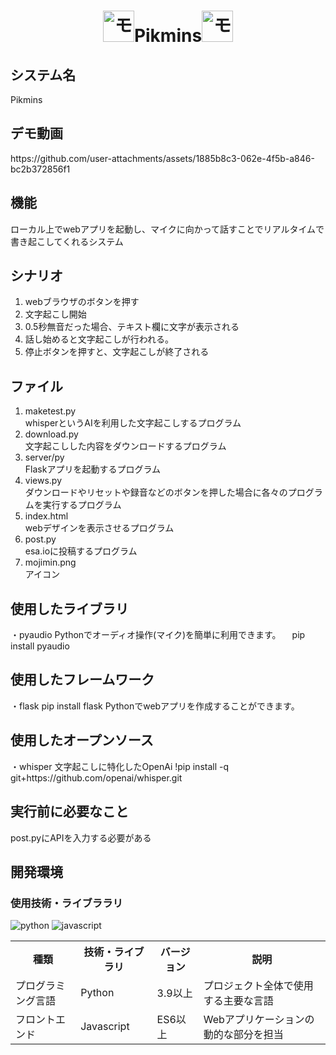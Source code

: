 <h1 align="center"><img src="https://github.com/user-attachments/assets/42cbb20f-106e-4a33-891f-0e4fd71a875f" alt="モジミンアイコン" width="50px">Pikmins<img src="https://github.com/user-attachments/assets/42cbb20f-106e-4a33-891f-0e4fd71a875f" alt="モジミンアイコン" width="50px"></h1>
<div>
  
</div>
<h2>システム名</h2>
Pikmins

<h2>デモ動画</h2>
https://github.com/user-attachments/assets/1885b8c3-062e-4f5b-a846-bc2b372856f1

<h2>機能</h2>
ローカル上でwebアプリを起動し、マイクに向かって話すことでリアルタイムで書き起こしてくれるシステム

<h2>シナリオ</h2>
<ol>
  <li>webブラウザのボタンを押す</li>
  <li>文字起こし開始</li>
  <li>0.5秒無音だった場合、テキスト欄に文字が表示される</li>
  <li>話し始めると文字起こしが行われる。</li>
  <li>停止ボタンを押すと、文字起こしが終了される</li>
</ol>

<h2>ファイル</h2>
<ol>
  <li>maketest.py</li>
   whisperというAIを利用した文字起こしするプログラム
  <li>download.py</li>
   文字起こしした内容をダウンロードするプログラム
  <li>server/py</li>
   Flaskアプリを起動するプログラム
  <li>views.py</li>
   ダウンロードやリセットや録音などのボタンを押した場合に各々のプログラムを実行するプログラム
  <li>index.html</li>
   webデザインを表示させるプログラム
  <li>post.py</li>
   esa.ioに投稿するプログラム
  <li>mojimin.png</li>
   アイコン

</ol>

<h2>使用したライブラリ</h2>
・pyaudio
Pythonでオーディオ操作(マイク)を簡単に利用できます。
　pip install pyaudio
<h2>使用したフレームワーク</h2>
・flask
 pip install flask
Pythonでwebアプリを作成することができます。
<h2>使用したオープンソース</h2>
・whisper
文字起こしに特化したOpenAi
!pip install -q git+https://github.com/openai/whisper.git

<h2>実行前に必要なこと</h2>
post.pyにAPIを入力する必要がある

<h2>開発環境</h2>
<h3>使用技術・ライブララリ</h3>
<div>
  <img src="https://github.com/user-attachments/assets/ff419d23-41a4-42ea-a53d-d016821f530b" alt="python"> <img src="https://github.com/user-attachments/assets/307a9cc2-347e-4f36-9eab-525bb5ec3380" alt="javascript">
</div>
<table>
  <tr>
    <th>種類</th>
    <th>技術・ライブラリ</th>
    <th>バージョン</th>
    <th>説明</th>
  </tr>
  <tr>
    <td>プログラミング言語</td>
    <td>Python</td>
    <td>3.9以上</td>
    <td>プロジェクト全体で使用する主要な言語</td>
  </tr>
  <tr>
    <td>フロントエンド</td>
    <td>Javascript</td>
    <td>ES6以上</td>
    <td>Webアプリケーションの動的な部分を担当</td>
  </tr>
</table>


